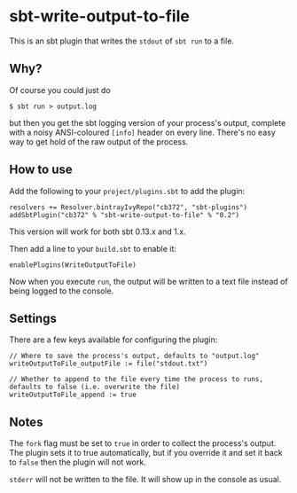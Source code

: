 # sbt-write-output-to-file

This is an sbt plugin that writes the `stdout` of `sbt run` to a file.

## Why?

Of course you could just do

```
$ sbt run > output.log
```

but then you get the sbt logging version of your process's output, complete with a noisy ANSI-coloured `[info]` header on every line. There's no easy way to get hold of the raw output of the process.

## How to use

Add the following to your `project/plugins.sbt` to add the plugin:

```
resolvers += Resolver.bintrayIvyRepo("cb372", "sbt-plugins")
addSbtPlugin("cb372" % "sbt-write-output-to-file" % "0.2")
```

This version will work for both sbt 0.13.x and 1.x.

Then add a line to your `build.sbt` to enable it:

```
enablePlugins(WriteOutputToFile)
```

Now when you execute `run`, the output will be written to a text file instead of being logged to the console.

## Settings

There are a few keys available for configuring the plugin:

```
// Where to save the process's output, defaults to "output.log"
writeOutputToFile_outputFile := file("stdout.txt")

// Whether to append to the file every time the process to runs, defaults to false (i.e. overwrite the file)
writeOutputToFile_append := true 
```

## Notes

The `fork` flag must be set to `true` in order to collect the process's output. The plugin sets it to true automatically, but if you override it and set it back to `false` then the plugin will not work.

`stderr` will not be written to the file. It will show up in the console as usual.

